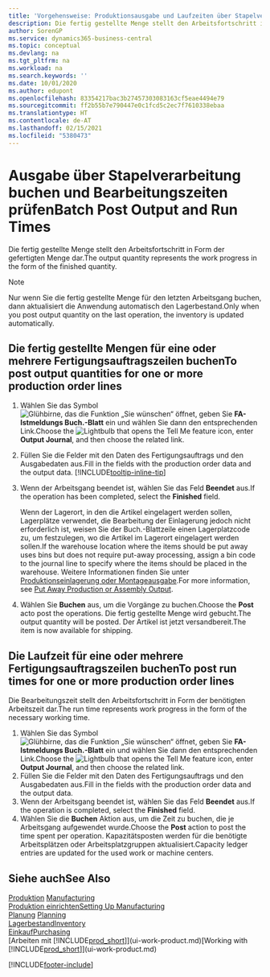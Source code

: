 ```yaml
---
title: 'Vorgehensweise: Produktionsausgabe und Laufzeiten über Stapelverarbeitung buchen| Microsoft Docs'
description: Die fertig gestellte Menge stellt den Arbeitsfortschritt in Form der gefertigten Menge dar.
author: SorenGP
ms.service: dynamics365-business-central
ms.topic: conceptual
ms.devlang: na
ms.tgt_pltfrm: na
ms.workload: na
ms.search.keywords: ''
ms.date: 10/01/2020
ms.author: edupont
ms.openlocfilehash: 83354217bac3b27457303083163cf5eae4494e79
ms.sourcegitcommit: ff2b55b7e790447e0c1fcd5c2ec7f7610338ebaa
ms.translationtype: HT
ms.contentlocale: de-AT
ms.lasthandoff: 02/15/2021
ms.locfileid: "5380473"
---
```

# <a name="batch-post-output-and-run-times"></a><span data-ttu-id="cbb53-103">Ausgabe über Stapelverarbeitung buchen und Bearbeitungszeiten prüfen</span><span class="sxs-lookup"><span data-stu-id="cbb53-103">Batch Post Output and Run Times</span></span>
<span data-ttu-id="cbb53-104">Die fertig gestellte Menge stellt den Arbeitsfortschritt in Form der gefertigten Menge dar.</span><span class="sxs-lookup"><span data-stu-id="cbb53-104">The output quantity represents the work progress in the form of the finished quantity.</span></span>  

> [!NOTE]
> <span data-ttu-id="cbb53-105">Nur wenn Sie die fertig gestellte Menge für den letzten Arbeitsgang buchen, dann aktualisiert die Anwendung automatisch den Lagerbestand.</span><span class="sxs-lookup"><span data-stu-id="cbb53-105">Only when you post output quantity on the last operation, the inventory is updated automatically.</span></span>  

## <a name="to-post-output-quantities-for-one-or-more-production-order-lines"></a><span data-ttu-id="cbb53-106">Die fertig gestellte Mengen für eine oder mehrere Fertigungsauftragszeilen buchen</span><span class="sxs-lookup"><span data-stu-id="cbb53-106">To post output quantities for one or more production order lines</span></span>
1. <span data-ttu-id="cbb53-107">Wählen Sie das Symbol ![Glühbirne, das die Funktion „Sie wünschen“ öffnet](media/ui-search/search_small.png "Tell Me-Funktion"), geben Sie **FA-Istmeldungs Buch.-Blatt** ein und wählen Sie dann den entsprechenden Link.</span><span class="sxs-lookup"><span data-stu-id="cbb53-107">Choose the ![Lightbulb that opens the Tell Me feature](media/ui-search/search_small.png "Tell me what you want to do") icon, enter **Output Journal**, and then choose the related link.</span></span>  
2. <span data-ttu-id="cbb53-108">Füllen Sie die Felder mit den Daten des Fertigungsauftrags und den Ausgabedaten aus.</span><span class="sxs-lookup"><span data-stu-id="cbb53-108">Fill in the fields with the production order data and the output data.</span></span> [!INCLUDE[tooltip-inline-tip](includes/tooltip-inline-tip_md.md)]
3. <span data-ttu-id="cbb53-109">Wenn der Arbeitsgang beendet ist, wählen Sie das Feld **Beendet** aus.</span><span class="sxs-lookup"><span data-stu-id="cbb53-109">If the operation has been completed, select the **Finished** field.</span></span>  

    <span data-ttu-id="cbb53-110">Wenn der Lagerort, in den die Artikel eingelagert werden sollen, Lagerplätze verwendet, die Bearbeitung der Einlagerung jedoch nicht erforderlich ist,  weisen Sie der Buch.-Blattzeile einen Lagerplatzcode zu, um festzulegen, wo die Artikel im Lagerort eingelagert werden sollen.</span><span class="sxs-lookup"><span data-stu-id="cbb53-110">If the warehouse location where the items should be put away uses bins but does not require put-away processing,  assign a bin code to the journal line to specify where the items should be placed in the warehouse.</span></span> <span data-ttu-id="cbb53-111">Weitere Informationen finden Sie unter [Produktionseinlagerung oder Montageausgabe](warehouse-how-to-put-away-production-output.md).</span><span class="sxs-lookup"><span data-stu-id="cbb53-111">For more information, see [Put Away Production or Assembly Output](warehouse-how-to-put-away-production-output.md).</span></span>  

4. <span data-ttu-id="cbb53-112">Wählen Sie **Buchen** aus, um die Vorgänge zu buchen.</span><span class="sxs-lookup"><span data-stu-id="cbb53-112">Choose the **Post** acto post the operations.</span></span> <span data-ttu-id="cbb53-113">Die fertig gestellte Menge wird gebucht.</span><span class="sxs-lookup"><span data-stu-id="cbb53-113">The output quantity will be posted.</span></span> <span data-ttu-id="cbb53-114">Der Artikel ist jetzt versandbereit.</span><span class="sxs-lookup"><span data-stu-id="cbb53-114">The item is now available for shipping.</span></span>  

## <a name="to-post-run-times-for-one-or-more-production-order-lines"></a><span data-ttu-id="cbb53-115">Die Laufzeit für eine oder mehrere Fertigungsauftragszeilen buchen</span><span class="sxs-lookup"><span data-stu-id="cbb53-115">To post run times for one or more production order lines</span></span>
<span data-ttu-id="cbb53-116">Die Bearbeitungszeit stellt den Arbeitsfortschritt in Form der benötigten Arbeitszeit dar.</span><span class="sxs-lookup"><span data-stu-id="cbb53-116">The run time represents work progress in the form of the necessary working time.</span></span>    

1.  <span data-ttu-id="cbb53-117">Wählen Sie das Symbol ![Glühbirne, das die Funktion „Sie wünschen“ öffnet](media/ui-search/search_small.png "Tell Me-Funktion"), geben Sie **FA-Istmeldungs Buch.-Blatt** ein und wählen Sie dann den entsprechenden Link.</span><span class="sxs-lookup"><span data-stu-id="cbb53-117">Choose the ![Lightbulb that opens the Tell Me feature](media/ui-search/search_small.png "Tell me what you want to do") icon, enter **Output Journal**, and then choose the related link.</span></span>  
2. <span data-ttu-id="cbb53-118">Füllen Sie die Felder mit den Daten des Fertigungsauftrags und den Ausgabedaten aus.</span><span class="sxs-lookup"><span data-stu-id="cbb53-118">Fill in the fields with the production order data and the output data.</span></span>  
3.  <span data-ttu-id="cbb53-119">Wenn der Arbeitsgang beendet ist, wählen Sie das Feld **Beendet** aus.</span><span class="sxs-lookup"><span data-stu-id="cbb53-119">If the operation is completed, select the **Finished** field.</span></span>  
4. <span data-ttu-id="cbb53-120">Wählen Sie die **Buchen** Aktion aus, um die Zeit zu buchen, die je Arbeitsgang aufgewendet wurde.</span><span class="sxs-lookup"><span data-stu-id="cbb53-120">Choose the **Post** action to post the time spent per operation.</span></span> <span data-ttu-id="cbb53-121">Kapazitätsposten werden für die benötigte Arbeitsplätzen oder Arbeitsplatzgruppen aktualisiert.</span><span class="sxs-lookup"><span data-stu-id="cbb53-121">Capacity ledger entries are updated for the used work or machine centers.</span></span>

## <a name="see-also"></a><span data-ttu-id="cbb53-122">Siehe auch</span><span class="sxs-lookup"><span data-stu-id="cbb53-122">See Also</span></span>  
<span data-ttu-id="cbb53-123">[Produktion](production-manage-manufacturing.md)  </span><span class="sxs-lookup"><span data-stu-id="cbb53-123">[Manufacturing](production-manage-manufacturing.md)  </span></span>  
[<span data-ttu-id="cbb53-124">Produktion einrichten</span><span class="sxs-lookup"><span data-stu-id="cbb53-124">Setting Up Manufacturing</span></span>](production-configure-production-processes.md)  
<span data-ttu-id="cbb53-125">[Planung](production-planning.md)    </span><span class="sxs-lookup"><span data-stu-id="cbb53-125">[Planning](production-planning.md)    </span></span>  
[<span data-ttu-id="cbb53-126">Lagerbestand</span><span class="sxs-lookup"><span data-stu-id="cbb53-126">Inventory</span></span>](inventory-manage-inventory.md)  
[<span data-ttu-id="cbb53-127">Einkauf</span><span class="sxs-lookup"><span data-stu-id="cbb53-127">Purchasing</span></span>](purchasing-manage-purchasing.md)  
<span data-ttu-id="cbb53-128">[Arbeiten mit [!INCLUDE[prod_short](includes/prod_short.md)]](ui-work-product.md)</span><span class="sxs-lookup"><span data-stu-id="cbb53-128">[Working with [!INCLUDE[prod_short](includes/prod_short.md)]](ui-work-product.md)</span></span>


[!INCLUDE[footer-include](includes/footer-banner.md)]